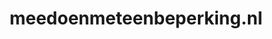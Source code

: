 ---
layout: post
title:  "meedoenmeteenbeperking.nl"
internal_url:  "/dutchgov/meedoenmeteenbeperking.nl.html"
subdomains_count: 2
all_subdomains_count: 2
urls_count: 2
ssl_rank: 0
http_rank: 75
url_link: /data/meedoenmeteenbeperking.nl/urls.txt
all_subdomains_link: /data/meedoenmeteenbeperking.nl/all_subdomains.txt
subdomains_link: /data/meedoenmeteenbeperking.nl/subdomains.txt
categories: dutchgov
---